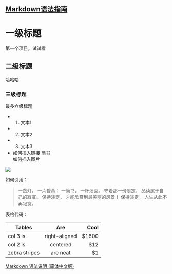 [Markdown语法指南](http://www.jianshu.com/p/q81RER)
-
# 一级标题
第一个项目，试试看
## 二级标题
哈哈哈
### 三级标题
最多六级标题
- 1. 文本1
- 2. 文本2
- 3. 文本3
- 如何插入链接
[简书](http://www.jianshu.com)<br />
如何插入图片

![](http://ww4.sinaimg.cn/bmiddle/aa397b7fjw1dzplsgpdw5j.jpg)

如何引用：

> 一盏灯， 一片昏黄； 一简书， 一杯淡茶。 守着那一份淡定， 品读属于自己的寂寞。 保持淡定， 才能欣赏到最美丽的风景！ 保持淡定， 人生从此不再寂寞。

表格代码：

| Tables        | Are           | Cool  |
| ------------- |:-------------:| -----:|
| col 3 is      | right-aligned | $1600 |
| col 2 is      | centered      |   $12 |
| zebra stripes | are neat      |    $1 |


[Markdown 语法说明 (简体中文版)](http://wowubuntu.com/markdown/#p)
